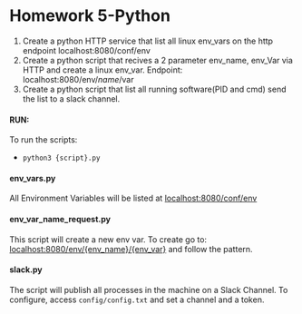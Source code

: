 Homework 5-Python
=================

1. Create a python HTTP service that list all linux env_vars on the http endpoint localhost:8080/conf/env
2. Create a python script that recives a 2 parameter env_name, env_Var via HTTP and create a linux env_var. Endpoint: localhost:8080/env/$name/$var
3. Create a python script that list all running software(PID and cmd) send the list to a slack channel.

#### RUN:  
To run the scripts:  
- `python3 {script}.py`

#### env_vars.py
All Environment Variables will be listed at [localhost:8080/conf/env](localhost:8080/conf/env)

#### env_var_name_request.py
This script will create a new env var. To create go to: [localhost:8080/env/{env_name}/{env_var}](localhost:8080/env/{env_name}/{env_var}) and follow the pattern.

#### slack.py
The script will publish all processes in the machine on a Slack Channel. To configure, access `config/config.txt` and set a channel and a token.